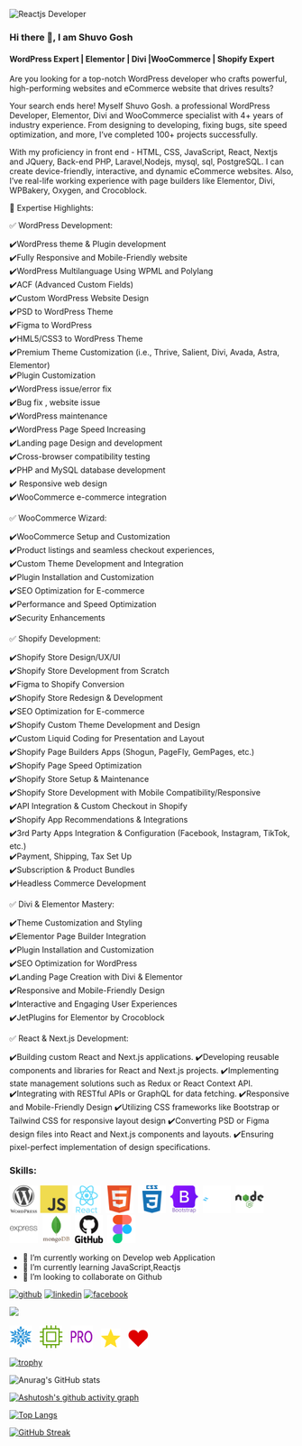 ![Reactjs Developer](https://i.ibb.co/t3k5Txk/react-js-banner.png)

### Hi there 👋, I am Shuvo Gosh
#### WordPress Expert | Elementor | Divi |WooCommerce | Shopify Expert

Are you looking for a top-notch WordPress developer who crafts  powerful, high-performing websites and  eCommerce website that drives results?

Your search ends here!  Myself Shuvo Gosh. a professional WordPress Developer, Elementor, Divi and  WooCommerce specialist with 4+ years of industry experience. From designing to developing, fixing bugs, site speed optimization, and more, I’ve completed 100+ projects successfully.

With my proficiency in front end - HTML, CSS, JavaScript, React, Nextjs and JQuery, Back-end PHP, Laravel,Nodejs, mysql, sql, PostgreSQL. I can create device-friendly, interactive, and dynamic eCommerce websites. Also, I’ve real-life working experience with page builders like Elementor, Divi, WPBakery, Oxygen, and Crocoblock.

🚀 Expertise Highlights:

✅ WordPress Development:

✔️WordPress theme & Plugin development </br>
✔️Fully Responsive  and Mobile-Friendly website  </br>
✔️WordPress Multilanguage Using WPML and Polylang  </br>
✔️ACF (Advanced Custom Fields)  </br>
✔️Custom WordPress Website Design  </br>
✔️PSD to WordPress Theme  </br>
✔️Figma to WordPress  </br>
✔️HML5/CSS3 to WordPress Theme  </br>
✔️Premium Theme Customization (i.e., Thrive, Salient, Divi, Avada, Astra, Elementor)  </br>
✔️Plugin Customization  </br>
✔️WordPress issue/error fix  </br>
✔️Bug fix , website issue  </br>
✔️WordPress maintenance  </br>
✔️WordPress Page Speed Increasing  </br>
✔️Landing page Design and development  </br>
✔️Cross-browser compatibility testing  </br>
✔️PHP and MySQL database development  </br>
✔️ Responsive web design  </br>
✔️WooCommerce e-commerce integration  </br>

✅ WooCommerce Wizard:

✔️WooCommerce Setup and Customization  </br>
✔️Product listings and seamless checkout experiences,  </br>
✔️Custom Theme Development and Integration  </br>
✔️Plugin Installation and Customization  </br>
✔️SEO Optimization for E-commerce  </br>
✔️Performance and Speed Optimization  </br>
✔️Security Enhancements

✅ Shopify Development:

✔️Shopify Store Design/UX/UI </br>
✔️Shopify Store Development from Scratch </br>
✔️Figma to Shopify Conversion </br>
✔️Shopify Store Redesign & Development </br>
✔️SEO Optimization for E-commerce </br>
✔️Shopify Custom Theme Development and Design </br>
✔️Custom Liquid Coding for Presentation and Layout </br>
✔️Shopify Page Builders Apps (Shogun, PageFly, GemPages, etc.) </br>
✔️Shopify Page Speed Optimization </br>
✔️Shopify Store Setup & Maintenance </br>
✔️Shopify Store Development with Mobile Compatibility/Responsive </br>
✔️API Integration & Custom Checkout in Shopify </br>
✔️Shopify App Recommendations & Integrations </br>
✔️3rd Party Apps Integration & Configuration (Facebook, Instagram, TikTok, etc.) </br>
✔️Payment, Shipping, Tax Set Up </br>
✔️Subscription & Product Bundles </br>
✔️Headless Commerce Development </br>

✅ Divi & Elementor Mastery:

✔️Theme Customization and Styling </br>
✔️Elementor Page Builder Integration </br>
✔️Plugin Installation and Customization </br>
✔️SEO Optimization for WordPress </br>
✔️Landing Page Creation with Divi & Elementor </br>
✔️Responsive and Mobile-Friendly Design </br>
✔️Interactive and Engaging User Experiences </br>
✔️JetPlugins for Elementor by Crocoblock </br>

✅ React & Next.js Development:

✔️Building custom React and Next.js applications.
✔️Developing reusable components and libraries for React and Next.js projects.
✔️Implementing state management solutions such as Redux or React Context API.
✔️Integrating with RESTful APIs or GraphQL for data fetching.
✔️Responsive and Mobile-Friendly Design
✔️Utilizing CSS frameworks like Bootstrap or Tailwind CSS for responsive layout design
✔️Converting PSD or Figma design files into React and Next.js components and layouts.
✔️Ensuring pixel-perfect implementation of design specifications.


### Skills:
<div>
  <img src="https://raw.githubusercontent.com/devicons/devicon/1119b9f84c0290e0f0b38982099a2bd027a48bf1/icons/wordpress/wordpress-plain-wordmark.svg" title="WordPress" alt="WordPress" width="50" height="50"/>
  <img src="https://raw.githubusercontent.com/devicons/devicon/1119b9f84c0290e0f0b38982099a2bd027a48bf1/icons/javascript/javascript-original.svg" title="JavaScript" alt="React" width="50" height="50"/>&nbsp;
  <img src="https://raw.githubusercontent.com/devicons/devicon/1119b9f84c0290e0f0b38982099a2bd027a48bf1/icons/react/react-original-wordmark.svg" title="Reactjs" alt="Java" width="50" height="50"/>&nbsp;
  <img src="https://raw.githubusercontent.com/devicons/devicon/1119b9f84c0290e0f0b38982099a2bd027a48bf1/icons/html5/html5-original.svg" title="HTML5"  width="50" height="50"/>&nbsp;
  <img src="https://raw.githubusercontent.com/devicons/devicon/1119b9f84c0290e0f0b38982099a2bd027a48bf1/icons/css3/css3-plain-wordmark.svg"  title="CSS3"width="50" height="50"/>&nbsp;
  <img src="https://raw.githubusercontent.com/devicons/devicon/1119b9f84c0290e0f0b38982099a2bd027a48bf1/icons/bootstrap/bootstrap-original-wordmark.svg"  title="bootstrap"  width="50" height="50"/>&nbsp;
  <img src="https://raw.githubusercontent.com/devicons/devicon/1119b9f84c0290e0f0b38982099a2bd027a48bf1/icons/tailwindcss/tailwindcss-original-wordmark.svg"  title="tailwindcss"  width="50" height="50"/>&nbsp;
  <img src="https://raw.githubusercontent.com/devicons/devicon/1119b9f84c0290e0f0b38982099a2bd027a48bf1/icons/nodejs/nodejs-original-wordmark.svg"  title="NodeJS"  width="50" height="50"/>&nbsp;
  <img src="https://raw.githubusercontent.com/devicons/devicon/1119b9f84c0290e0f0b38982099a2bd027a48bf1/icons/express/express-original-wordmark.svg"  title="Express"  width="50" height="50"/>&nbsp;
  <img src="https://raw.githubusercontent.com/devicons/devicon/1119b9f84c0290e0f0b38982099a2bd027a48bf1/icons/mongodb/mongodb-original-wordmark.svg"  title="mongodb"  width="50" height="50"/>&nbsp;
  <img src="https://raw.githubusercontent.com/devicons/devicon/1119b9f84c0290e0f0b38982099a2bd027a48bf1/icons/github/github-original-wordmark.svg"  title="heroku"  width="50" height="50"/>&nbsp;
  <img src="https://raw.githubusercontent.com/devicons/devicon/1119b9f84c0290e0f0b38982099a2bd027a48bf1/icons/figma/figma-original.svg"  title="figma"  width="50" height="50"/>&nbsp;
  
</div>


- 🔭 I’m currently working on  Develop web Application 
- 🌱 I’m currently learning JavaScript,Reactjs 
- 👯 I’m looking to collaborate on Github 


[<img src='https://cdn.jsdelivr.net/npm/simple-icons@3.0.1/icons/github.svg' alt='github' height='40'>](https://github.com/https://github.com/Shuvoghosh7)  [<img src='https://cdn.jsdelivr.net/npm/simple-icons@3.0.1/icons/linkedin.svg' alt='linkedin' height='40'>](https://www.linkedin.com/in/https://www.linkedin.com/in/shuvogosh//)  [<img src='https://cdn.jsdelivr.net/npm/simple-icons@3.0.1/icons/facebook.svg' alt='facebook' height='40'>](https://www.facebook.com/https://www.facebook.com/shuvo.gosh.5)  

![](https://komarev.com/ghpvc/?username=Shuvoghosh7&color=green)

<a href='https://archiveprogram.github.com/'><img src='https://raw.githubusercontent.com/acervenky/animated-github-badges/master/assets/acbadge.gif' width='40' height='40'></a> <a href='https://docs.github.com/en/developers'><img src='https://raw.githubusercontent.com/acervenky/animated-github-badges/master/assets/devbadge.gif' width='40' height='40'></a> <a href='https://github.com/pricing'><img src='https://raw.githubusercontent.com/acervenky/animated-github-badges/master/assets/pro.gif' width='40' height='40'></a> <a href='https://stars.github.com/'><img src='https://raw.githubusercontent.com/acervenky/animated-github-badges/master/assets/starbadge.gif' width='35' height='35'></a> <a href='https://docs.github.com/en/github/supporting-the-open-source-community-with-github-sponsors'><img src='https://raw.githubusercontent.com/acervenky/animated-github-badges/master/assets/sponsorbadge.gif' width='35' height='35'></a> 

[![trophy](https://github-profile-trophy.vercel.app/?username=Shuvoghosh7&theme=onedark)](https://github.com/ryo-ma/github-profile-trophy)

![Anurag's GitHub stats](https://github-readme-stats.vercel.app/api?username=Shuvoghosh7&theme=radical&show_icons=true)

[![Ashutosh's github activity graph](https://activity-graph.herokuapp.com/graph?username=Shuvoghosh7&theme=dracula)](https://github.com/ashutosh00710/github-readme-activity-graph)

[![Top Langs](https://github-readme-stats.vercel.app/api/top-langs/?username=Shuvoghosh7&layout=compact)](https://github.com/anuraghazra/github-readme-stats)

[![GitHub Streak](https://github-readme-streak-stats.herokuapp.com/?user=Shuvoghosh7&theme=dark)](https://git.io/streak-stats)



